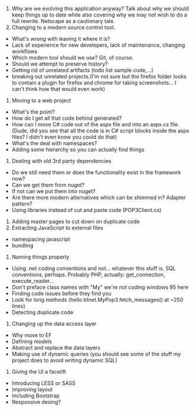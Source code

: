 1.  Why are we evolving this application anyway? Talk about why we should keep things up to date while also covering why we may not wish to do a full rewrite. Netscape as a cautionary tale.
1. Changing to a modern source control tool.
 - What's wrong with leaving it where it is?
 - Lack of experience for new developers, lack of maintenance, changing workflows
 - Which modern tool should we use? Git, of course.
 - Should we attempt to preserve history?
 - Getting rid of unrelated artifacts (todo list sample code,...)
 - breaking out unrelated projects.(I'm not sure but the firefox folder looks to contain a plugin for firefox and chrome for taking screenshots... I can't think how that would even work)
1. Moving to a web project
 - What's the point?
 - How do I get all that code behind generated?
 - How can I move C# code out of the aspx file and into an aspx.cs file. (Dude, did you see that all the code is in C# script blocks inside the aspx files? I didn't even know you could do that)
 - What's the deal with namespaces?
 - Adding some hierarchy so you can actually find things
1. Dealing with old 3rd party dependencies
 - Do we still need them or does the functionality exist in the framework now?
 - Can we get them from nuget?
 - If not can we put them into nuget?
 - Are there more modern alternatives which can be shimmed in? Adapter pattern?
 - Using libraries instead of cut and paste code (POP3Client.cs)
1. Adding master pages to cut down on duplicate code
1. Extracting JavaScript to external files
 - namespacing javascript
 - bundling
1. Naming things properly
 - Using .net coding conventions and not... whatever this stuff is. SQL conventions, perhaps.  Probably PHP, actually: get_connection, execute_reader...
 - Don't preface class names with "My" we're not coding windows 95 here
 - Finding code issues before they find you
 - Look for long methods (hello btnet.MyPop3.fetch_messages() at ~250 lines)
 - Detecting duplicate code
1. Changing up the data access layer
 - Why move to EF
 - Defining models
 - Abstract and replace the data layers
 - Making use of dynamic queries (you should see some of the stuff my project does to avoid writing dynamic SQL)
1. Giving the UI a facelift
 - Introducing LESS or SASS
 - Improving layout
 - Including Bootstrap 
 - Responsive desing?
